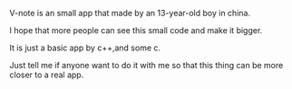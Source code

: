 V-note is an small app that made by an 13-year-old boy in china.

I hope that more people can see this small code and make it bigger.

It is just a basic app by c++,and some c.

Just tell me if anyone want to do it with me so that this thing can be more closer to a real app.

